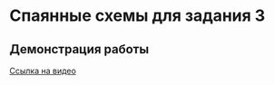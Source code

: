 # Спаянные схемы для задания 3

## Демонстрация работы

[Ссылка на видео](https://drive.google.com/file/d/1OWFMevXuof7NyC6s5Xu6_gbTUl0jPyF0/view?usp=sharing)
